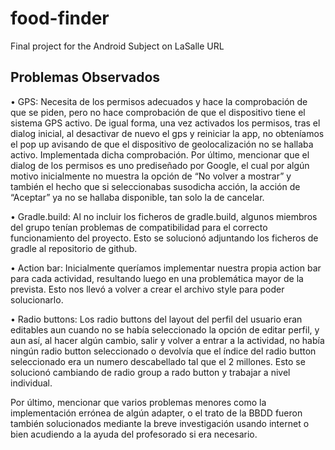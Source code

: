 # food-finder
Final project for the Android Subject on LaSalle URL

## Problemas Observados

•	GPS:
Necesita de los permisos adecuados y hace la comprobación de que se piden, pero no hace comprobación de que el dispositivo tiene el sistema GPS activo. De igual forma, una vez activados los permisos, tras el dialog inicial, al desactivar de nuevo el gps y reiniciar la app, no obteníamos el pop up avisando de que el dispositivo de geolocalización no se hallaba activo. Implementada dicha comprobación.
Por último, mencionar que el dialog de los permisos es uno prediseñado por Google, el cual por algún motivo inicialmente no muestra la opción de “No volver a mostrar” y también el hecho que si seleccionabas susodicha acción, la acción de “Aceptar” ya no se hallaba disponible, tan solo la de cancelar.

•	Gradle.build:
Al no incluir los ficheros de gradle.build, algunos miembros del grupo tenían problemas de compatibilidad para el correcto funcionamiento del proyecto. Esto se solucionó adjuntando los ficheros de gradle al repositorio de github.

•	Action bar:
Inicialmente queríamos implementar nuestra propia action bar para cada actividad, resultando luego en una problemática mayor de la prevista. Esto nos llevó a volver a crear el archivo style para poder solucionarlo.

•	Radio buttons:
Los radio buttons del layout del perfil del usuario eran editables aun cuando no se había seleccionado la opción de editar perfil, y aun así, al hacer algún cambio, salir y volver a entrar a la actividad, no había ningún radio button seleccionado o devolvía que el índice del radio button seleccionado era un numero descabellado tal que el 2 millones. Esto se solucionó cambiando de radio group a rado button y trabajar a nivel individual.

Por último, mencionar que varios problemas menores como la implementación errónea de algún adapter, o el trato de la BBDD fueron también solucionados mediante la breve investigación usando internet o bien acudiendo a la ayuda del profesorado si era necesario.
